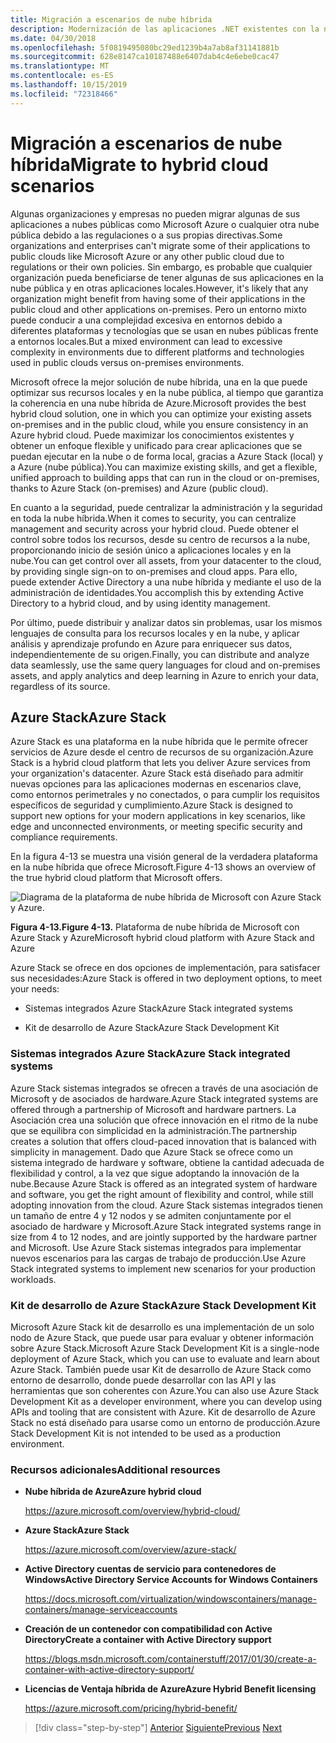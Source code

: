 ```yaml
---
title: Migración a escenarios de nube híbrida
description: Modernización de las aplicaciones .NET existentes con la nube de Azure y los contenedores de Windows | Migración a escenarios de nube híbrida
ms.date: 04/30/2018
ms.openlocfilehash: 5f0819495080bc29ed1239b4a7ab8af31141881b
ms.sourcegitcommit: 628e8147ca10187488e6407dab4c4e6ebe0cac47
ms.translationtype: MT
ms.contentlocale: es-ES
ms.lasthandoff: 10/15/2019
ms.locfileid: "72318466"
---
```

# <a name="migrate-to-hybrid-cloud-scenarios"></a><span data-ttu-id="8ae91-103">Migración a escenarios de nube híbrida</span><span class="sxs-lookup"><span data-stu-id="8ae91-103">Migrate to hybrid cloud scenarios</span></span>

<span data-ttu-id="8ae91-104">Algunas organizaciones y empresas no pueden migrar algunas de sus aplicaciones a nubes públicas como Microsoft Azure o cualquier otra nube pública debido a las regulaciones o a sus propias directivas.</span><span class="sxs-lookup"><span data-stu-id="8ae91-104">Some organizations and enterprises can't migrate some of their applications to public clouds like Microsoft Azure or any other public cloud due to regulations or their own policies.</span></span> <span data-ttu-id="8ae91-105">Sin embargo, es probable que cualquier organización pueda beneficiarse de tener algunas de sus aplicaciones en la nube pública y en otras aplicaciones locales.</span><span class="sxs-lookup"><span data-stu-id="8ae91-105">However, it's likely that any organization might benefit from having some of their applications in the public cloud and other applications on-premises.</span></span> <span data-ttu-id="8ae91-106">Pero un entorno mixto puede conducir a una complejidad excesiva en entornos debido a diferentes plataformas y tecnologías que se usan en nubes públicas frente a entornos locales.</span><span class="sxs-lookup"><span data-stu-id="8ae91-106">But a mixed environment can lead to excessive complexity in environments due to different platforms and technologies used in public clouds versus on-premises environments.</span></span>

<span data-ttu-id="8ae91-107">Microsoft ofrece la mejor solución de nube híbrida, una en la que puede optimizar sus recursos locales y en la nube pública, al tiempo que garantiza la coherencia en una nube híbrida de Azure.</span><span class="sxs-lookup"><span data-stu-id="8ae91-107">Microsoft provides the best hybrid cloud solution, one in which you can optimize your existing assets on-premises and in the public cloud, while you ensure consistency in an Azure hybrid cloud.</span></span> <span data-ttu-id="8ae91-108">Puede maximizar los conocimientos existentes y obtener un enfoque flexible y unificado para crear aplicaciones que se puedan ejecutar en la nube o de forma local, gracias a Azure Stack (local) y a Azure (nube pública).</span><span class="sxs-lookup"><span data-stu-id="8ae91-108">You can maximize existing skills, and get a flexible, unified approach to building apps that can run in the cloud or on-premises, thanks to Azure Stack (on-premises) and Azure (public cloud).</span></span>

<span data-ttu-id="8ae91-109">En cuanto a la seguridad, puede centralizar la administración y la seguridad en toda la nube híbrida.</span><span class="sxs-lookup"><span data-stu-id="8ae91-109">When it comes to security, you can centralize management and security across your hybrid cloud.</span></span> <span data-ttu-id="8ae91-110">Puede obtener el control sobre todos los recursos, desde su centro de recursos a la nube, proporcionando inicio de sesión único a aplicaciones locales y en la nube.</span><span class="sxs-lookup"><span data-stu-id="8ae91-110">You can get control over all assets, from your datacenter to the cloud, by providing single sign-on to on-premises and cloud apps.</span></span> <span data-ttu-id="8ae91-111">Para ello, puede extender Active Directory a una nube híbrida y mediante el uso de la administración de identidades.</span><span class="sxs-lookup"><span data-stu-id="8ae91-111">You accomplish this by extending Active Directory to a hybrid cloud, and by using identity management.</span></span>

<span data-ttu-id="8ae91-112">Por último, puede distribuir y analizar datos sin problemas, usar los mismos lenguajes de consulta para los recursos locales y en la nube, y aplicar análisis y aprendizaje profundo en Azure para enriquecer sus datos, independientemente de su origen.</span><span class="sxs-lookup"><span data-stu-id="8ae91-112">Finally, you can distribute and analyze data seamlessly, use the same query languages for cloud and on-premises assets, and apply analytics and deep learning in Azure to enrich your data, regardless of its source.</span></span>

## <a name="azure-stack"></a><span data-ttu-id="8ae91-113">Azure Stack</span><span class="sxs-lookup"><span data-stu-id="8ae91-113">Azure Stack</span></span>

<span data-ttu-id="8ae91-114">Azure Stack es una plataforma en la nube híbrida que le permite ofrecer servicios de Azure desde el centro de recursos de su organización.</span><span class="sxs-lookup"><span data-stu-id="8ae91-114">Azure Stack is a hybrid cloud platform that lets you deliver Azure services from your organization's datacenter.</span></span> <span data-ttu-id="8ae91-115">Azure Stack está diseñado para admitir nuevas opciones para las aplicaciones modernas en escenarios clave, como entornos perimetrales y no conectados, o para cumplir los requisitos específicos de seguridad y cumplimiento.</span><span class="sxs-lookup"><span data-stu-id="8ae91-115">Azure Stack is designed to support new options for your modern applications in key scenarios, like edge and unconnected environments, or meeting specific security and compliance requirements.</span></span>

<span data-ttu-id="8ae91-116">En la figura 4-13 se muestra una visión general de la verdadera plataforma en la nube híbrida que ofrece Microsoft.</span><span class="sxs-lookup"><span data-stu-id="8ae91-116">Figure 4-13 shows an overview of the true hybrid cloud platform that Microsoft offers.</span></span>

![Diagrama de la plataforma de nube híbrida de Microsoft con Azure Stack y Azure.](./media/migrate-to-hybrid-cloud-scenarios/microsoft-hybrid-cloud-platform.png)

<span data-ttu-id="8ae91-118">**Figura 4-13.**</span><span class="sxs-lookup"><span data-stu-id="8ae91-118">**Figure 4-13.**</span></span> <span data-ttu-id="8ae91-119">Plataforma de nube híbrida de Microsoft con Azure Stack y Azure</span><span class="sxs-lookup"><span data-stu-id="8ae91-119">Microsoft hybrid cloud platform with Azure Stack and Azure</span></span>

<span data-ttu-id="8ae91-120">Azure Stack se ofrece en dos opciones de implementación, para satisfacer sus necesidades:</span><span class="sxs-lookup"><span data-stu-id="8ae91-120">Azure Stack is offered in two deployment options, to meet your needs:</span></span>

- <span data-ttu-id="8ae91-121">Sistemas integrados Azure Stack</span><span class="sxs-lookup"><span data-stu-id="8ae91-121">Azure Stack integrated systems</span></span>

- <span data-ttu-id="8ae91-122">Kit de desarrollo de Azure Stack</span><span class="sxs-lookup"><span data-stu-id="8ae91-122">Azure Stack Development Kit</span></span>

### <a name="azure-stack-integrated-systems"></a><span data-ttu-id="8ae91-123">Sistemas integrados Azure Stack</span><span class="sxs-lookup"><span data-stu-id="8ae91-123">Azure Stack integrated systems</span></span>

<span data-ttu-id="8ae91-124">Azure Stack sistemas integrados se ofrecen a través de una asociación de Microsoft y de asociados de hardware.</span><span class="sxs-lookup"><span data-stu-id="8ae91-124">Azure Stack integrated systems are offered through a partnership of Microsoft and hardware partners.</span></span> <span data-ttu-id="8ae91-125">La Asociación crea una solución que ofrece innovación en el ritmo de la nube que se equilibra con simplicidad en la administración.</span><span class="sxs-lookup"><span data-stu-id="8ae91-125">The partnership creates a solution that offers cloud-paced innovation that is balanced with simplicity in management.</span></span> <span data-ttu-id="8ae91-126">Dado que Azure Stack se ofrece como un sistema integrado de hardware y software, obtiene la cantidad adecuada de flexibilidad y control, a la vez que sigue adoptando la innovación de la nube.</span><span class="sxs-lookup"><span data-stu-id="8ae91-126">Because Azure Stack is offered as an integrated system of hardware and software, you get the right amount of flexibility and control, while still adopting innovation from the cloud.</span></span> <span data-ttu-id="8ae91-127">Azure Stack sistemas integrados tienen un tamaño de entre 4 y 12 nodos y se admiten conjuntamente por el asociado de hardware y Microsoft.</span><span class="sxs-lookup"><span data-stu-id="8ae91-127">Azure Stack integrated systems range in size from 4 to 12 nodes, and are jointly supported by the hardware partner and Microsoft.</span></span> <span data-ttu-id="8ae91-128">Use Azure Stack sistemas integrados para implementar nuevos escenarios para las cargas de trabajo de producción.</span><span class="sxs-lookup"><span data-stu-id="8ae91-128">Use Azure Stack integrated systems to implement new scenarios for your production workloads.</span></span>

### <a name="azure-stack-development-kit"></a><span data-ttu-id="8ae91-129">Kit de desarrollo de Azure Stack</span><span class="sxs-lookup"><span data-stu-id="8ae91-129">Azure Stack Development Kit</span></span>

<span data-ttu-id="8ae91-130">Microsoft Azure Stack kit de desarrollo es una implementación de un solo nodo de Azure Stack, que puede usar para evaluar y obtener información sobre Azure Stack.</span><span class="sxs-lookup"><span data-stu-id="8ae91-130">Microsoft Azure Stack Development Kit is a single-node deployment of Azure Stack, which you can use to evaluate and learn about Azure Stack.</span></span> <span data-ttu-id="8ae91-131">También puede usar Kit de desarrollo de Azure Stack como entorno de desarrollo, donde puede desarrollar con las API y las herramientas que son coherentes con Azure.</span><span class="sxs-lookup"><span data-stu-id="8ae91-131">You can also use Azure Stack Development Kit as a developer environment, where you can develop using APIs and tooling that are consistent with Azure.</span></span> <span data-ttu-id="8ae91-132">Kit de desarrollo de Azure Stack no está diseñado para usarse como un entorno de producción.</span><span class="sxs-lookup"><span data-stu-id="8ae91-132">Azure Stack Development Kit is not intended to be used as a production environment.</span></span>

### <a name="additional-resources"></a><span data-ttu-id="8ae91-133">Recursos adicionales</span><span class="sxs-lookup"><span data-stu-id="8ae91-133">Additional resources</span></span>

- <span data-ttu-id="8ae91-134">**Nube híbrida de Azure**</span><span class="sxs-lookup"><span data-stu-id="8ae91-134">**Azure hybrid cloud**</span></span>

    <https://azure.microsoft.com/overview/hybrid-cloud/>

- <span data-ttu-id="8ae91-135">**Azure Stack**</span><span class="sxs-lookup"><span data-stu-id="8ae91-135">**Azure Stack**</span></span>

    <https://azure.microsoft.com/overview/azure-stack/>

- <span data-ttu-id="8ae91-136">**Active Directory cuentas de servicio para contenedores de Windows**</span><span class="sxs-lookup"><span data-stu-id="8ae91-136">**Active Directory Service Accounts for Windows Containers**</span></span>

    <https://docs.microsoft.com/virtualization/windowscontainers/manage-containers/manage-serviceaccounts>

- <span data-ttu-id="8ae91-137">**Creación de un contenedor con compatibilidad con Active Directory**</span><span class="sxs-lookup"><span data-stu-id="8ae91-137">**Create a container with Active Directory support**</span></span>

    <https://blogs.msdn.microsoft.com/containerstuff/2017/01/30/create-a-container-with-active-directory-support/>

- <span data-ttu-id="8ae91-138">**Licencias de Ventaja híbrida de Azure**</span><span class="sxs-lookup"><span data-stu-id="8ae91-138">**Azure Hybrid Benefit licensing**</span></span>

    <https://azure.microsoft.com/pricing/hybrid-benefit/>

>[!div class="step-by-step"]
><span data-ttu-id="8ae91-139">[Anterior](modernize-your-apps-lifecycle-with-ci-cd-pipelines-and-devops-tools-in-the-cloud.md)
>[Siguiente](../walkthroughs-technical-get-started-overview.md)</span><span class="sxs-lookup"><span data-stu-id="8ae91-139">[Previous](modernize-your-apps-lifecycle-with-ci-cd-pipelines-and-devops-tools-in-the-cloud.md)
[Next](../walkthroughs-technical-get-started-overview.md)</span></span>
